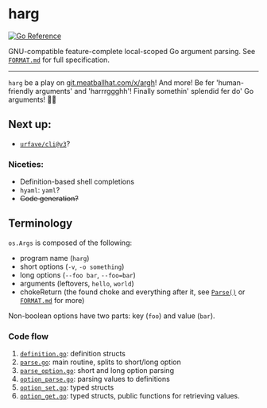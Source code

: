 # harg

[![Go Reference](https://pkg.go.dev/badge/github.com/jtagcat/hcli/harg.svg)](https://pkg.go.dev/github.com/jtagcat/hcli/harg)

GNU-compatible feature-complete local-scoped Go argument parsing. See [`FORMAT.md`](FORMAT.md) for full specification.

***

`harg` be a play on [git.meatballhat.com/x/argh](https://git.meatballhat.com/x/argh)! And more! Be fer 'human-friendly arguments' and 'harrrggghh'! Finally somethin' splendid fer do' Go arguments! 🏴‍☠️

## Next up:
- [`urfave/cli@v3`](https://github.com/urfave/cli)?

### Niceties:
- Definition-based shell completions
- `hyaml`: `yaml`?
- ~~Code generation?~~

## Terminology
`os.Args` is composed of the following:
 - program name (`harg`)
 - short options (`-v`, `-o something`)
 - long options (`--foo bar`, `--foo=bar`)
 - arguments (leftovers, `hello`, `world`)
 - chokeReturn (the found choke and everything after it, see [`Parse()`](parse.go) or [`FORMAT.md`](FORMAT.md) for more)

Non-boolean options have two parts: key (`foo`) and value (`bar`).
### Code flow
1. [`definition.go`](definition.go): definition structs
1. [`parse.go`](parse.go): main routine, splits to short/long option
1. [`parse_option.go`](parse_option.go): short and long option parsing
1. [`option_parse.go`](option_parse.go): parsing values to definitions
1. [`option_set.go`](option_set.go): typed structs
1. [`option_get.go`](option_get.go): typed structs, public functions for retrieving values.
